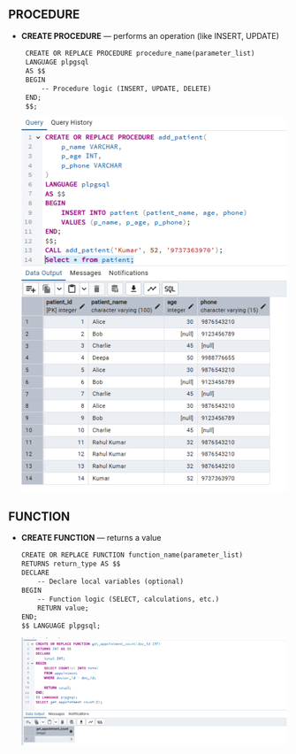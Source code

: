 ## PROCEDURE
 - **CREATE PROCEDURE** — performs an operation (like INSERT, UPDATE)
   
        CREATE OR REPLACE PROCEDURE procedure_name(parameter_list)
        LANGUAGE plpgsql
        AS $$
        BEGIN
            -- Procedure logic (INSERT, UPDATE, DELETE)
        END;
        $$;
     ![image](https://github.com/Dharanish-24/Day08_Sql_Internship/blob/main/Screenshot%202025-07-04%20120427.png)
## FUNCTION
- **CREATE FUNCTION** — returns a value
         
      CREATE OR REPLACE FUNCTION function_name(parameter_list)
      RETURNS return_type AS $$
      DECLARE
          -- Declare local variables (optional)
      BEGIN
          -- Function logic (SELECT, calculations, etc.)
          RETURN value;
      END;
      $$ LANGUAGE plpgsql;
    ![image](https://github.com/Dharanish-24/Day08_Sql_Internship/blob/main/Screenshot%202025-07-04%20113055.png)
